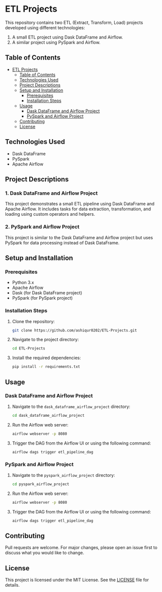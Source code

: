 # ETL Projects

This repository contains two ETL (Extract, Transform, Load) projects developed using different technologies:

1. A small ETL project using Dask DataFrame and Airflow.
2. A similar project using PySpark and Airflow.

## Table of Contents

- [ETL Projects](#etl-projects)
  - [Table of Contents](#table-of-contents)
  - [Technologies Used](#technologies-used)
  - [Project Descriptions](#project-descriptions)
  - [Setup and Installation](#setup-and-installation)
    - [Prerequisites](#prerequisites)
    - [Installation Steps](#installation-steps)
  - [Usage](#usage)
    - [Dask DataFrame and Airflow Project](#dask-dataframe-and-airflow-project)
    - [PySpark and Airflow Project](#pyspark-and-airflow-project)
  - [Contributing](#contributing)
  - [License](#license)

## Technologies Used

- Dask DataFrame
- PySpark
- Apache Airflow

## Project Descriptions

### 1. Dask DataFrame and Airflow Project

This project demonstrates a small ETL pipeline using Dask DataFrame and Apache Airflow. It includes tasks for data extraction, transformation, and loading using custom operators and helpers.

### 2. PySpark and Airflow Project

This project is similar to the Dask DataFrame and Airflow project but uses PySpark for data processing instead of Dask DataFrame.

## Setup and Installation

### Prerequisites

- Python 3.x
- Apache Airflow
- Dask (for Dask DataFrame project)
- PySpark (for PySpark project)

### Installation Steps

1. Clone the repository:

    ```bash
    git clone https://github.com/ashiqur0202/ETL-Projects.git
    ```

2. Navigate to the project directory:

    ```bash
    cd ETL-Projects
    ```

3. Install the required dependencies:

    ```bash
    pip install -r requirements.txt
    ```

## Usage

### Dask DataFrame and Airflow Project

1. Navigate to the `dask_dataframe_airflow_project` directory:

    ```bash
    cd dask_dataframe_airflow_project
    ```

2. Run the Airflow web server:

    ```bash
    airflow webserver -p 8080
    ```

3. Trigger the DAG from the Airflow UI or using the following command:

    ```bash
    airflow dags trigger etl_pipeline_dag
    ```

### PySpark and Airflow Project

1. Navigate to the `pyspark_airflow_project` directory:

    ```bash
    cd pyspark_airflow_project
    ```

2. Run the Airflow web server:

    ```bash
    airflow webserver -p 8080
    ```

3. Trigger the DAG from the Airflow UI or using the following command:

    ```bash
    airflow dags trigger etl_pipeline_dag
    ```

## Contributing

Pull requests are welcome. For major changes, please open an issue first to discuss what you would like to change.

## License

This project is licensed under the MIT License. See the [LICENSE](LICENSE) file for details.
